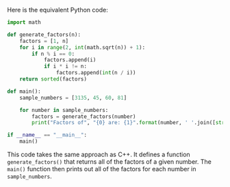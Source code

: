 Here is the equivalent Python code:

```python
import math

def generate_factors(n):
    factors = [1, n]
    for i in range(2, int(math.sqrt(n)) + 1):
        if n % i == 0:
            factors.append(i)
            if i * i != n:
                factors.append(int(n / i))
    return sorted(factors)

def main():
    sample_numbers = [3135, 45, 60, 81]

    for number in sample_numbers:
        factors = generate_factors(number)
        print("Factors of", "{0} are: {1}".format(number, ' '.join([str(factor) for factor in factors])))

if __name__ == "__main__":
    main()
```

This code takes the same approach as C++. It defines a function `generate_factors()` that returns all of the factors of a given number. The `main()` function then prints out all of the factors for each number in `sample_numbers`.
